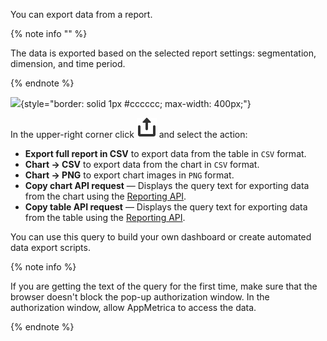 You can export data from a report. 

{% note info "" %}

The data is exported based on the selected report settings: segmentation, dimension, and time period.

{% endnote %}

![](../../../_images/export-data-ua-{{locale}}.png){style="border: solid 1px #cccccc; max-width: 400px;"}

In the upper-right corner click ![](../../../_images/icon-export.svg) and select the action: 

- **Export full report in CSV** to export data from the table in `CSV` format.
- **Chart → CSV** to export data from the chart in `CSV` format.
- **Chart → PNG** to export chart images in `PNG` format.
- **Copy chart API request** — Displays the query text for exporting data from the chart using the [Reporting API](../../mobile-api/logs/about.md). 
- **Copy table API request** — Displays the query text for exporting data from the table using the [Reporting API](../../mobile-api/logs/about.md). 

You can use this query to build your own dashboard or create automated data export scripts.

{% note info %}

If you are getting the text of the query for the first time, make sure that the browser doesn't block the pop-up authorization window. In the authorization window, allow AppMetrica to access the data.

{% endnote %}
